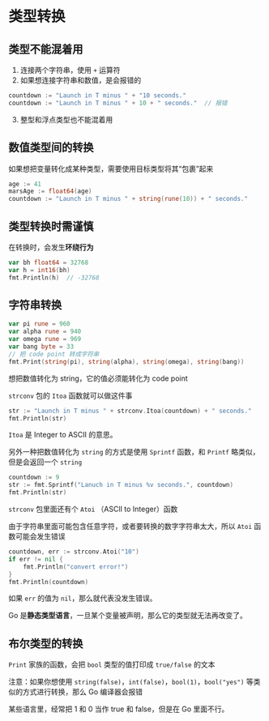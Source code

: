 # 类型转换

## 类型不能混着用

1. 连接两个字符串，使用 `+` 运算符
2. 如果想连接字符串和数值，是会报错的

```go
countdown := "Launch in T minus " + "10 seconds."
countdown := "Launch in T minus " + 10 + " seconds."  // 报错
```

3. 整型和浮点类型也不能混着用

## 数值类型间的转换

如果想把变量转化成某种类型，需要使用目标类型将其“包裹”起来

```go
age := 41
marsAge := float64(age)
countdown := "Launch in T minus " + string(rune(10)) + " seconds."
```
## 类型转换时需谨慎

在转换时，会发生**环绕行为**

```go
var bh float64 = 32768
var h = int16(bh)
fmt.Println(h)  // -32768
```

## 字符串转换

```go
var pi rune = 960
var alpha rune = 940
var omega rune = 969
var bang byte = 33
// 把 code point 转成字符串
fmt.Print(string(pi), string(alpha), string(omega), string(bang))
```

想把数值转化为 string，它的值必须能转化为 code point

`strconv` 包的 `Itoa` 函数就可以做这件事

```go
str := "Launch in T minus " + strconv.Itoa(countdown) + " seconds."
fmt.Println(str)
```

`Itoa` 是 Integer to ASCII 的意思。

另外一种把数值转化为 `string` 的方式是使用 `Sprintf` 函数，和 `Printf` 略类似，
但是会返回一个 `string`

```go
countdown := 9
str := fmt.Sprintf("Lanuch in T minus %v seconds.", countdown)
fmt.Println(str)
```

`strconv` 包里面还有个 `Atoi` （ASClI to Integer）函数

由于字符串里面可能包含任意字符，或者要转换的数字字符串太大，所以 `Atoi` 函数可能会发生错误

```go
countdown, err := strconv.Atoi("10")
if err != nil {
    fmt.Println("convert error!")
}
fmt.Println(countdown)
```

如果 `err` 的值为 `nil`，那么就代表没发生错误。

Go 是**静态类型语言**，一旦某个变量被声明，那么它的类型就无法再改变了。

## 布尔类型的转换

`Print` 家族的函数，会把 `bool` 类型的值打印成 `true/false` 的文本

注意：如果你想使用 `string(false)`，`int(false)`，`bool(1)`，`bool("yes")`
等类似的方式进行转换，那么 Go 编译器会报错

某些语言里，经常把 1 和 0 当作 true 和 false，但是在 Go 里面不行。







